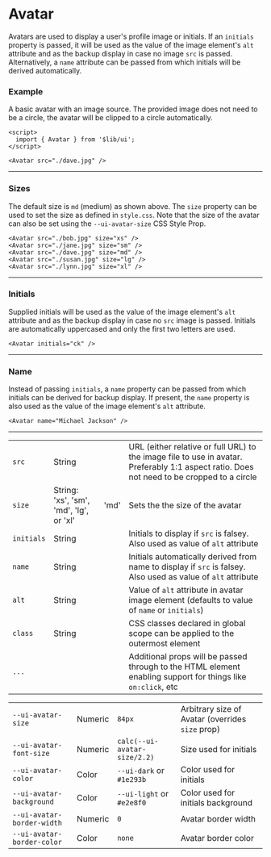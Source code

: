 <script>
	import { Avatar } from '$lib/ui';
  import Table from '$lib/components/Table.svelte';
</script>

# Avatar

Avatars are used to display a user's profile image or initials. If an `initials` property is passed,
it will be used as the value of the image element's `alt` attribute and as the backup display in
case no image `src` is passed. Alternatively, a `name` attribute can be passed from which initials
will be derived automatically. 

<!-- Todo: The image for an avatar may be supplied as a url supplied to the <code>src</code> 
property or as a named <code>image</code> slot which makes it possible for example to use 
<a href="https://kit.svelte.dev/docsimages" target="_blank">Svelte's <code>enhanced-img</code> 
package</a> to supply a retina-friendly, best available format image. 
-->

### Example

A basic avatar with an image source. The provided image does not need to be a circle, the avatar
will be clipped to a circle automatically.

```svelte
<script>
  import { Avatar } from '$lib/ui';
</script>

<Avatar src="./dave.jpg" />
```

<Avatar src="/avatars/m2.jpg" />

---

### Sizes

The default size is `md` (medium) as shown above. The `size` property can be used to set the size as
defined in `style.css`. Note that the size of the avatar can also be set using the
`--ui-avatar-size` CSS Style Prop.

```svelte
<Avatar src="./bob.jpg" size="xs" />
<Avatar src="./jane.jpg" size="sm" />
<Avatar src="./dave.jpg" size="md" />
<Avatar src="./susan.jpg" size="lg" />
<Avatar src="./lynn.jpg" size="xl" />
```
<div class="flex items-center gap-2">
	<Avatar src="/avatars/m1.jpg" size="xs" />
	<Avatar src="/avatars/f1.jpg" size="sm" />
	<Avatar src="/avatars/m2.jpg" size="md" />
	<Avatar src="/avatars/f2.jpg" size="lg" />
	<Avatar src="/avatars/f3.jpg" size="xl" />
</div>

---

### Initials

Supplied initials will be used as the value of the image element's `alt` attribute and as the backup
display in case no `src` image is passed. Initials are automatically uppercased and only the first
two letters are used.

```svelte
<Avatar initials="ck" />
```
<Avatar initials="ck" />

---

### Name

Instead of passing `initials`, a `name` property can be passed from which initials can be derived
for backup display. If present, the `name` property is also used as the value of the image element's
`alt` attribute.

```svelte
<Avatar name="Michael Jackson" />
```
<Avatar name="Michael Jackson" />

---

<Table name="Avatar" type="props">
  <tr>
    <td><code>src</code></td>
    <td>String</td>
    <td>&nbsp;</td>
    <td
      >URL (either relative or full URL) to the image file to use in avatar. Preferably 1:1 aspect
      ratio. Does not need to be cropped to a circle</td
    >
  </tr>
  <tr>
    <td><code>size</code></td>
    <td>String: 'xs', 'sm', 'md', 'lg', or 'xl'</td>
    <td>'md'</td>
    <td>Sets the the size of the avatar</td>
  </tr>
  <tr>
    <td><code>initials</code></td>
    <td>String</td>
    <td>&nbsp;</td>
    <td
      >Initials to display if <code>src</code> is falsey. Also used as value of <code>alt</code> attribute</td
    >
  </tr>
  <tr>
    <td><code>name</code></td>
    <td>String</td>
    <td>&nbsp;</td>
    <td
      >Initials automatically derived from name to display if <code>src</code> is falsey. Also
      used as value of <code>alt</code> attribute</td
    >
  </tr>
  <tr>
    <td><code>alt</code></td>
    <td>String</td>
    <td>&nbsp;</td>
    <td
      >Value of <code>alt</code> attribute in avatar image element (defaults to value of <code>name</code> or <code>initials</code>)</td
    >
  </tr>
  <tr>
    <td><code>class</code></td>
    <td>String</td>
    <td>&nbsp;</td>
    <td>CSS classes declared in global scope can be applied to the outermost element</td>
  </tr>
  <tr>
    <td><code>...</code></td>
    <td>&nbsp;</td>
    <td>&nbsp;</td>
    <td
      >Additional props will be passed through to the HTML element enabling support for things
      like <code>on:click</code>, etc</td
    >
  </tr>
</Table>

<Table name="Avatar" type="css">
  <tr>
    <td><code>--ui-avatar-size</code></td>
    <td>Numeric</td>
    <td><code>84px</code></td>
    <td>Arbitrary size of Avatar (overrides <code>size</code> prop)</td>
  </tr>
  <tr>
    <td><code>--ui-avatar-font-size</code></td>
    <td>Numeric</td>
    <td><code>calc(--ui-avatar-size/2.2)</code></td>
    <td>Size used for initials</td>
  </tr>
  <tr>
    <td><code>--ui-avatar-color</code></td>
    <td>Color</td>
    <td><code>--ui-dark</code> or <code>#1e293b</code></td>
    <td>Color used for initials</td>
  </tr>
  <tr>
    <td><code>--ui-avatar-background</code></td>
    <td>Color</td>
    <td><code>--ui-light</code> or <code>#e2e8f0</code></td>
    <td>Color used for initials background</td>
  </tr>
  <tr>
    <td><code>--ui-avatar-border-width</code></td>
    <td>Numeric</td>
    <td><code>0</code></td>
    <td>Avatar border width</td>
  </tr>
  <tr>
    <td><code>--ui-avatar-border-color</code></td>
    <td>Color</td>
    <td><code>none</code></td>
    <td>Avatar border color</td>
  </tr>
 </Table>
